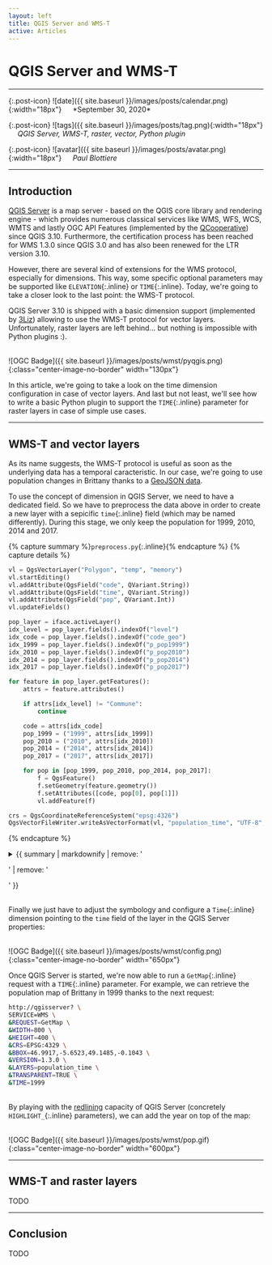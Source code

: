 ```yaml
---
layout: left
title: QGIS Server and WMS-T
active: Articles
---
```


# QGIS Server and WMS-T

<hr>
{:.post-icon}
![date]({{ site.baseurl }}/images/posts/calendar.png){:width="18px"} &emsp; *September 30, 2020*

{:.post-icon}
![tags]({{ site.baseurl }}/images/posts/tag.png){:width="18px"} &emsp; *QGIS Server, WMS-T, raster, vector, Python plugin*

{:.post-icon}
![avatar]({{ site.baseurl }}/images/posts/avatar.png){:width="18px"} &emsp; *Paul Blottiere*
<hr>


## Introduction

<a href="https://docs.qgis.org/testing/en/docs/server_manual/index.html">QGIS Server</a>
is a map server - based on the QGIS core library and rendering engine - which
provides numerous classical services like WMS, WFS, WCS, WMTS and lastly OGC
API Features (implemented by the <a href="https://www.qcooperative.net/">QCooperative</a>)
since QGIS 3.10.  Furthermore, the certification process has been reached for
WMS 1.3.0 since QGIS 3.0 and has also been renewed for the LTR version 3.10.

However, there are several kind of extensions for the WMS protocol, especially
for dimensions. This way, some specific optional parameters may be supported
like `ELEVATION`{:.inline} or `TIME`{:.inline}. Today, we're going to take a
closer look to the last point: the WMS-T protocol.

QGIS Server 3.10 is shipped with a basic dimension support (implemented by
<a href="https://www.3liz.com/">3Liz</a>)
allowing to use the WMS-T protocol for vector layers. Unfortunately, raster
layers are left behind... but nothing is impossible with Python plugins :).

<br/>
![OGC Badge]({{ site.baseurl }}/images/posts/wmst/pyqgis.png){:class="center-image-no-border" width="130px"}
<br/>

In this article, we're going to take a look on the time dimension configuration
in case of vector layers. And last but not least, we'll see how to write a
basic Python plugin to support the `TIME`{:.inline} parameter for raster layers
in case of simple use cases.
<hr>


## WMS-T and vector layers

As its name suggests, the WMS-T protocol is useful as soon as the underlying
data has a temporal caracteristic. In our case, we're going to use population
changes in Brittany thanks to a <a href="https://data.bretagne.bzh/explore/dataset/recensement-de-la-population-en-bretagne-evolution-de-la-population/download?format=geojson">GeoJSON data</a>.

To use the concept of dimension in QGIS Server, we need to have a dedicated
field. So we have to preprocess the data above in order to create a new layer
with a sepicific `time`{:.inline} field (which may be named differently).
During this stage, we only keep the population for 1999, 2010, 2014 and 2017.

{% capture summary %}`preprocess.py`{:.inline}{% endcapture %}
{% capture details %}
```` python
vl = QgsVectorLayer("Polygon", "temp", "memory")
vl.startEditing()
vl.addAttribute(QgsField("code", QVariant.String))
vl.addAttribute(QgsField("time", QVariant.String))
vl.addAttribute(QgsField("pop", QVariant.Int))
vl.updateFields()

pop_layer = iface.activeLayer()
idx_level = pop_layer.fields().indexOf("level")
idx_code = pop_layer.fields().indexOf("code_geo")
idx_1999 = pop_layer.fields().indexOf("p_pop1999")
idx_2010 = pop_layer.fields().indexOf("p_pop2010")
idx_2014 = pop_layer.fields().indexOf("p_pop2014")
idx_2017 = pop_layer.fields().indexOf("p_pop2017")

for feature in pop_layer.getFeatures():
    attrs = feature.attributes()

    if attrs[idx_level] != "Commune":
        continue

    code = attrs[idx_code]
    pop_1999 = ("1999", attrs[idx_1999])
    pop_2010 = ("2010", attrs[idx_2010])
    pop_2014 = ("2014", attrs[idx_2014])
    pop_2017 = ("2017", attrs[idx_2017])

    for pop in [pop_1999, pop_2010, pop_2014, pop_2017]:
        f = QgsFeature()
        f.setGeometry(feature.geometry())
        f.setAttributes([code, pop[0], pop[1]])
        vl.addFeature(f)

crs = QgsCoordinateReferenceSystem("epsg:4326")
QgsVectorFileWriter.writeAsVectorFormat(vl, "population_time", "UTF-8", crs, "GeoJSON")
````
{% endcapture %}

<details>
  <summary>{{ summary | markdownify | remove: '<p>' | remove: '</p>' }}</summary>
  {{ details | markdownify }}
</details>

<br/>Finally we just have to adjust the symbology and configure a `Time`{:.inline}
dimension pointing to the `time` field of the layer in the QGIS Server
properties:

<br/>
![OGC Badge]({{ site.baseurl }}/images/posts/wmst/config.png){:class="center-image-no-border" width="650px"}
<br/>

Once QGIS Server is started, we're now able to run a `GetMap`{:.inline} request
with a `TIME`{:.inline} parameter. For example, we can retrieve the population
map of Brittany in 1999 thanks to the next request:

```` bash
http://qgisserver? \
SERVICE=WMS \
&REQUEST=GetMap \
&WIDTH=800 \
&HEIGHT=400 \
&CRS=EPSG:4329 \
&BBOX=46.9917,-5.6523,49.1485,-0.1043 \
&VERSION=1.3.0 \
&LAYERS=population_time \
&TRANSPARENT=TRUE \
&TIME=1999
````

<br/>By playing with the <a
href="https://docs.qgis.org/testing/en/docs/server_manual/services.html#redlining">redlining</a>
capacity of QGIS Server (concretely `HIGHLIGHT_`{:.inline} parameters), we can
add the year on top of the map:

<br/>
![OGC Badge]({{ site.baseurl }}/images/posts/wmst/pop.gif){:class="center-image-no-border" width="600px"}
<br/>

<hr>


## WMS-T and raster layers

TODO
<hr>


## Conclusion

TODO

<br/>
<br/>
<br/>
<br/>
